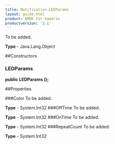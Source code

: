 ```yaml
---
title: Notification.LEDParams
layout: guide.html 
product: EMDK For Xamarin 
productversion: '2.1' 
---
```

To be added.

**Type** - Java.Lang.Object

##Constructors
### LEDParams 
**public LEDParams ();**

##Properties

###Color
To be added.

**Type** - System.Int32
###OffTime
To be added.

**Type** - System.Int32
###OnTime
To be added.

**Type** - System.Int32
###RepeatCount
To be added.

**Type** - System.Int32


